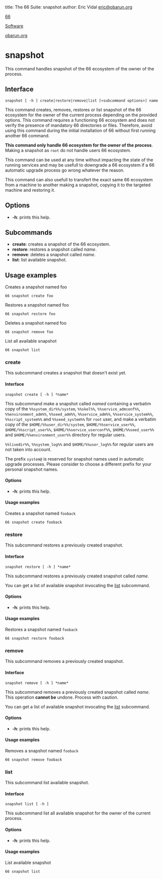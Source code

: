 title: The 66 Suite: snapshot
author: Eric Vidal <eric@obarun.org>

[66](index.html)

[Software](https://web.obarun.org/software)

[obarun.org](https://web.obarun.org)

# snapshot

This command handles snapshot of the 66 ecosystem of the owner of the process.

## Interface

```
snapshot [ -h ] create|restore|remove|list [<subcommand options>] name
```

This command creates, removes, restores or list snapshot of the 66 ecosystem for the owner of the current process depending on the provided options. This command requires a functioning 66 ecosystem and does not verify the presence of mandatory 66 directories or files. Therefore, avoid using this command during the initial installation of 66 without first running another 66 command.

**This command only handle 66 ecosystem for the owner of the process**. Making a snapshot as `root` do not handle users 66 ecosystem.

This command can be used at any time without impacting the state of the running services and may be usefull to downgrade a 66 ecosystem if a 66 automatic upgrade process go wrong whatever the reason.

This command can also usefull to transfert the exact same 66 ecosystem from a machine to another making a snapshot, copying it to the targeted machine and restoring it.

## Options

- **-h**: prints this help.

## Subcommands

- **create**: creates a snapshot of the 66 ecosystem.
- **restore**: restores a snapshot called *name*.
- **remove**: deletes a snapshot called *name*.
- **list**: list available snapshot.

## Usage examples

Creates a snapshot named foo

```
66 snapshot create foo
```

Restores a snapshot named foo

```
66 snapshot restore foo
```

Deletes a snapshot named foo

```
66 snapshot remove foo
```

List all available snapshot

```
66 snapshot list
```

### create

This subcommand creates a snapshot that doesn't exist yet.

#### Interface

```
snapshot create [ -h ] *name*
```

This subcommand make a snapshot called *named* containing a verbatim copy of the `%%system_dir%%/system`, `%%skel%%`, `%%service_admconf%%`, `%%environment_adm%%`, `%%seed_adm%%`, `%%service_adm%%`, `%%service_system%%`, `%%script_system%%` and `%%seed_system%%` for `root` user, and make a verbatim copy of the `$HOME/%%user_dir%%/system`, `$HOME/%%service_user%%`, `$HOME/%%script_user%%`, `$HOME/%%service_userconf%%`, `$HOME/%%seed_user%%` and `$HOME/%%environment_user%%` directory for regular users.

`%%livedir%%`, `%%system_log%%` and `$HOME/%%user_log%%` for regular users are not taken into account.

The prefix `system@` is reserved for snapshot names used in automatic upgrade processes. Please consider to choose a different prefix for your personal snapshot names.

#### Options

- **-h**: prints this help.

#### Usage examples

Creates a snapshot named `fooback`

```
66 snapshot create fooback
```

### restore

This subcommand restores a previously created snapshot.

#### Interface

```
snapshot restore [ -h ] *name*
```

This subcommand restores a previously created snapshot called *name*.

You can get a list of available snapshot invocating the [list](#list) subcommand.

#### Options

- **-h**: prints this help.

#### Usage examples

Restores a snapshot named `fooback`

```
66 snapshot restore fooback
```

### remove

This subcommand removes a previously created snapshot.

#### Interface

```
snapshot remove [ -h ] *name*
```

This subcommand removes a previously created snapshot called *name*. This operation **cannot be** undone. Process with caution.

You can get a list of available snapshot invocating the [list](#list) subcommand.

#### Options

- **-h**: prints this help.

#### Usage examples

Removes a snapshot named `fooback`

```
66 snapshot remove fooback
```

### list

This subcommand list available snapshot.

#### Interface

```
snapshot list [ -h ]
```

This subcommand list all available snapshot for the owner of the current process.

#### Options

- **-h**: prints this help.

#### Usage examples

List available snapshot

```
66 snapshot list
```